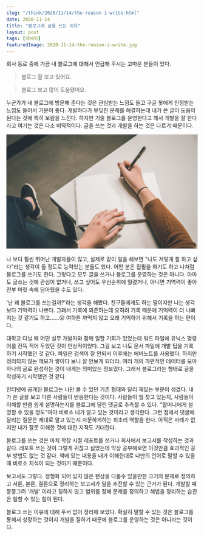 ```yaml
---
slug: "/think/2020/11/14/the-reason-i-write.html"
date: 2020-11-14
title: "블로그에 글을 쓰는 이유"
layout: post
tags: [에세이]
featuredImage: 2020-11-14-the-reason-i-write.jpg
---
```


회사 동료 중에 가끔 내 블로그에 대해서 언급해 주시는 고마운 분들이 있다.

> 블로그 잘 보고 있어요.

> 블로그 보고 많이 도움됐어요.

누군가가 내 블로그에 방문해 준다는 것은 관심받는 느낌도 들고 구글 봇에게 인정받는 느낌도 들어서 기분이 좋다.
개발하다가 부딪친 문제를 해결하는데 내가 쓴 글이 도움이 된다는 것에 특히 보람을 느낀다.
하지만 기술 블로그를 운영한다고 해서 개발을 잘 한다라고 여기는 것은 다소 비약적이다.
글을 쓰는 것과 개발을 하는 것은 다르기 때문이다.

![출처: unsplash.com](./2020-11-14-the-reason-i-write.jpg)

나 보다 훨씬 뛰어난 개발자들이 많고, 실제로 같이 일을 해보면 "나도 저렇게 잘 하고 싶다"라는 생각이 들 정도로 능력있는 분들도 있다.
어떤 분은 집필을 하기도 하고 나처럼 블로그를 쓰기도 한다.
그렇다고 모두 글을 쓰거나 블로그를 운영하는 것은 아니다.
아마도 글쓰는 것에 관심이 없거나, 쓰고 싶어도 우선순위에 밀렸거나, 아니면 기역력이 좋아 전부 머릿 속에 담아뒀을 수도 있다.

'난 왜 블로그를 쓰는걸까?'라는 생각을 해봤다.
친구들에게도 하는 말이지만 나는 생각보다 기억력이 나쁘다.
그래서 기록에 의존하는데 오히려 기록 때문에 기억력이 더 나빠지는 것 같기도 하고......😵
여하튼 까먹지 않고 오래 기억하기 위해서 기록을 하는 편이다.

대학교 다닐 때 어떤 실무 개발자와 함께 일할 기회가 있었는데 워드 파일에 유닉스 명령어를 잔뜩 적어 두었던 것이 인상적이었다.
그걸 보고 나도 문서 파일에 개발 팁을 기록하기 시작했던 것 같다.
파일은 검색이 잘 안되서 이후에는 에버노트를 사용했다.
하지만 정리되지 않는 메모가 쌓이다 보니 잘 안보게 되더라.
여러 개의 파편적인 데이터를 모아 하나의 글로 완성하는 것이 내게는 의미있는 정보였다.
그래서 블로그라는 형태로 글을 작성하기 시작했던 것 같다.

인터넷에 공개된 블로그는 나만 볼 수 있던 기존 형태와 달리 재밌는 부분이 생겼다.
내가 쓴 글을 보고 다른 사람들이 반응한다는 것이다.
사람들이 뭘 찾고 있는지, 사람들이 이해할 만큼 쉽게 설명하는지를 블로그에 달린 댓글로 추측할 수 있다.
"할머니에게 설명할 수 있을 정도"여야 비로소 내가 알고 있는 것이라고 생각한다.
그런 점에서 댓글에 달리는 질문은 제대로 알고 있는지 자문하게하는 회초리 역할을 한다.
아직은 사례가 없지만 내가 잘못 이해한 것에 대한 지적도 기대한다.

블로그를 쓰는 것은 마치 학창 시절 레포트를 쓰거나 회사에서 보고서를 작성하는 것과 같다.
레포트 쓰는 것이 그렇게 귀찮고 싫었는데 막상 공부해보면 이것만큼 효과적인 공부 방법도 없는 것 같다.
책에 있는 내용을 내가 이해한대로 나만의 언어로 말할 수 있을 때 비로소 지식이 되는 것이기 때문이다.

보고서도 그렇다.
정형화 되어 있지 않은 현상을 다룰수 있을만한 크기의 문제로 정의하고 서론, 본론, 결론으로 정리하는 보고서가 일을 추진할 수 있는 근거가 된다.
개발할 때 뭉뚱그려 '개발' 이라고 칭하지 않고 범위를 정해 문제를 정의하고 해법을 정리하는 습관은 일할 수 있는 힘이 된다.

블로그 쓰는 이유에 대해 두서 없이 정리해 보았다.
확실히 말할 수 있는 것은 블로그를 통해서 성장하는 것이지 개발을 잘하기 때문에 블로그를 운영하는 것은 아니라는 것이다.
